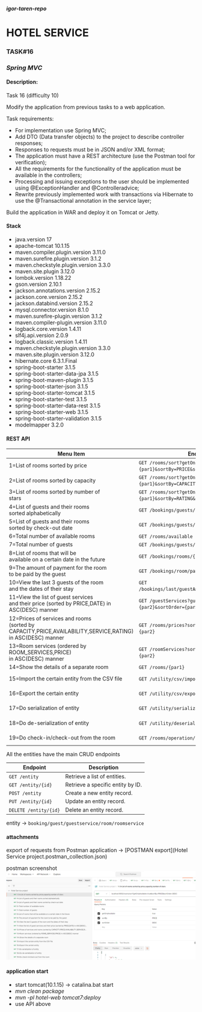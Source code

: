 #### _igor-taren-repo_

# HOTEL SERVICE

### TASK#16

### _Spring MVC_

#### Description:

Task 16 (difficulty 10)

Modify the application from previous tasks to a web application.

Task requirements:

- For implementation use Spring MVC;
- Add DTO (Data transfer objects) to the project to describe controller responses;
- Responses to requests must be in JSON and/or XML format;
- The application must have a REST architecture (use the Postman tool for verification);
- All the requirements for the functionality of the application must be available in the controllers;
- Processing and issuing exceptions to the user should be implemented using @ExceptionHandler and @Controlleradvice;
- Rewrite previously implemented work with transactions via Hibernate to use the @Transactional annotation in the
  service layer;

Build the application in WAR and deploy it on Tomcat or Jetty.

#### Stack

- java.version 17
- apache-tomcat 10.1.15
- maven.compiler.plugin.version 3.11.0
- maven.surefire.plugin.version 3.1.2
- maven.checkstyle.plugin.version 3.3.0
- maven.site.plugin 3.12.0
- lombok.version 1.18.22
- gson.version 2.10.1
- jackson.annotations.version 2.15.2
- jackson.core.version 2.15.2
- jackson.databind.version 2.15.2
- mysql.connector.version 8.1.0
- maven.surefire-plugin.version 3.1.2
- maven.compiler-plugin.version 3.11.0
- logback.core.version 1.4.11
- slf4j.api.version 2.0.9
- logback.classic.version 1.4.11
- maven.checkstyle.plugin.version 3.3.0
- maven.site.plugin.version 3.12.0
- hibernate.core 6.3.1.Final
- spring-boot-starter 3.1.5
- spring-boot-starter-data-jpa 3.1.5
- spring-boot-maven-plugin 3.1.5
- spring-boot-starter-json 3.1.5
- spring-boot-starter-tomcat 3.1.5
- spring-boot-starter-test 3.1.5
- spring-boot-starter-data-rest 3.1.5
- spring-boot-starter-web 3.1.5
- spring-boot-starter-validation 3.1.5
- modelmapper 3.2.0

#### REST API

| Menu Item                                                                                                            | Endpoint                                                        | Description                                                                  |
|----------------------------------------------------------------------------------------------------------------------|------------------------------------------------------------------------|------------------------------------------------------------------------------|
| 1=List of rooms sorted by price                                                                                      | `GET /rooms/sort?getOnlyAvailable={par1}&sortBy=PRICE&sortOrder={par2}`    | {par1}: `true/false`<br/>{par2}: `ASC/DESC`                                  |
| 2=List of rooms sorted by capacity                                                                                   | `GET /rooms/sort?getOnlyAvailable={par1}&sortBy=CAPACITY&sortOrder={par2}` | {par1}: `true/false`<br/>{par2}: `ASC/DESC`                                  |
| 3=List of rooms sorted by number of <br/>stars                                                                       | `GET /rooms/sort?getOnlyAvailable={par1}&sortBy=RATING&sortOrder={par2}`   | {par1}: `true/false`<br/>{par2}: `ASC/DESC`                                  |
| 4=List of guests and their rooms <br/>sorted alphabetically                                                          | `GET /bookings/guests/rooms/alphabet`                                      |                                                                              |
| 5=List of guests and their rooms <br/>sorted by check-out date                                                       | `GET /bookings/guests/rooms/checkout`                                      |                                                                              |
| 6=Total number of available rooms                                                                                    | `GET /rooms/available`                                                     |                                                                              |
| 7=Total number of guests                                                                                             | `GET /bookings/guests/total`                                               |                                                                              |
| 8=List of rooms that will be <br/>available on a certain date in the future                                          | `GET /bookings/rooms/{par1}`                                               | {par1}: date format `dd-MM-yyy`                                              |
| 9=The amount of payment for the room <br/>to be paid by the guest                                                    | `GET /bookings/room/payment/byGuestId/{par1}`                              | {par1}: number `long` format                                                 |
| 10=View the last 3 guests of the room <br/>and the dates of their stay                                               | `GET /bookings/last/guestAmount/{par1}/room/{par2}`                        | {par1}: number `long` format <br/>{par2}: number `long` format               |
| 11=View the list of guest services <br/>and their price (sorted by PRICE,DATE) in ASC(DESC) manner                   | `GET /guestServices?guestId={par1}&sortBy={par2}&sortOrder={par3}`         | {par1}: number `long` format<br/>{par1}: `PRICE/DATE`<br/>{par3}: `ASC/DESC` |
| 12=Prices of services and rooms <br/>(sorted by CAPACITY,PRICE,AVAILABILITY,SERVICE,RATING) <br/>in ASC(DESC) manner | `GET /rooms/prices?sortBy={par1}&sortOrder={par2}`                         | {par1}: `CAPACITY/PRICE/AVAILABILITY/SERVICE/RATING`<br/>{par2}: `ASC/DESC`  |
| 13=Room services (ordered by ROOM_SERVICES,PRICE) <br/>in ASC(DESC) manner                                           | `GET /roomServices?sortBy={par1}&sortOrder={par2}`                         | {par1}: `ROOM_SERVICES/PRICE`<br/>{par2}: `ASC/DESC`                         |
| 14=Show the details of a separate room                                                                               | `GET /rooms/{par1}`                                                        | {par1}: number `long` format                                                 |
| 15=Import the certain entity from the CSV file                                                                       | `GET /utility/csv/importing/{par1}`                                        | {par1}: `BOOKING/GUEST/GUESTSERVICE/ROOM/ROOMSERVICE`                        |
| 16=Export the certain entity                                                                                         | `GET /utility/csv/exporting/{par1}`                                        | {par1}: `BOOKING/GUEST/GUESTSERVICE/ROOM/ROOMSERVICE`                        |
| 17=Do serialization of entity                                                                                        | `GET /utility/serialization/{par1}`                                        | {par1}: `BOOKING/GUEST/GUESTSERVICE/ROOM/ROOMSERVICE`                        |
| 18=Do de-serialization of entity                                                                                     | `GET /utility/deserialization/{par1}`                                      | {par1}: `BOOKING/GUEST/GUESTSERVICE/ROOM/ROOMSERVICE`                        |
| 19=Do check-in/check-out from the room                                                                               | `GET /rooms/operation/{par1}/{par2}`                                       | {par1}: `checkin/checkout`<br/>{par2}: number `long` format                  |

All the entities have the main CRUD endpoints

| Endpoint               | Description                        |
|------------------------|------------------------------------|
| `GET /entity`          | Retrieve a list of entities.       |
| `GET /entity/{id}`     | Retrieve a specific entity by ID.  |
| `POST /entity`         | Create a new entity record.        |
| `PUT /entity/{id}`     | Update an entity record.           |
| `DELETE /entity/{id}`  | Delete an entity record.           |

entity -> `booking/guest/guestservice/room/roomservice`

#### attachments

export of requests from Postman application -> [POSTMAN export](Hotel Service project.postman_collection.json)

postman screenshot
![postman](postman.png)

#### application start

- start tomcat(10.1.15) -> catalina.bat start
- _mvn clean package_
- _mvn -pl hotel-web tomcat7:deploy_
- use API above